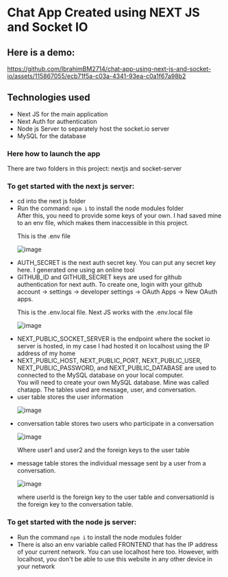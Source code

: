 <h1>Chat App Created using NEXT JS and Socket IO</h1>

<h2>Here is a demo:</h2>

https://github.com/IbrahimBM2714/chat-app-using-next-js-and-socket-io/assets/115867055/ecb71f5a-c03a-4341-93ea-c0a1f67a98b2

<h2>Technologies used</h2>
<ul>
<li>Next JS for the main application</li>
<li>Next Auth for authentication</li>
<li>Node js Server to separately host the socket.io server</li>
<li>MySQL for the database</li>
</ul>

<h3>Here how to launch the app</h3>
<p>There are two folders in this project: nextjs and socket-server</p>
<h3>To get started with the next js server:</h3>
<ul>
  <li>cd into the next js folder</li>
  <li>Run the command: <code>npm i</code> to install the node modules folder</li>
  After this, you need to provide some keys of your own. I had saved mine to an env file, which makes them inaccessible in this project.
  <p>This is the .env file</p>
  
  ![image](https://github.com/IbrahimBM2714/chat-app-using-next-js-and-socket-io/assets/115867055/236b69ef-086a-4917-834f-5bfea6fd140f)

  <li>AUTH_SECRET is the next auth secret key. You can put any secret key here. I generated one using an online tool</li>
  <li>GITHUB_ID and GITHUB_SECRET keys are used for github authentication for next auth. To create one, login with your github account -> settings -> developer settings -> OAuth Apps -> New OAuth apps.</li>

  <p>This is the .env.local file. Next JS works with the .env.local file</p>

  ![image](https://github.com/IbrahimBM2714/chat-app-using-next-js-and-socket-io/assets/115867055/7c4894a4-843c-4cbf-8040-d6101d1da4f8)

  
  <li>NEXT_PUBLIC_SOCKET_SERVER is the endpoint where the socket io server is hosted, in my case I had hosted it on localhost using the IP address of my home
  <li>NEXT_PUBLIC_HOST, NEXT_PUBLIC_PORT, NEXT_PUBLIC_USER, NEXT_PUBLIC_PASSWORD, and NEXT_PUBLIC_DATABASE are used to connected to the MySQL database on your local computer.</li>
  You will need to create your own MySQL database. Mine was called chatapp. The tables used are message, user, and conversation. 
  <li>user table stores the user information</li>
  
  ![image](https://github.com/IbrahimBM2714/chat-app-using-next-js-and-socket-io/assets/115867055/d7173276-ab45-4096-87c3-98906e077e79)

  <li>conversation table stores two users who participate in a conversation </li>

  ![image](https://github.com/IbrahimBM2714/chat-app-using-next-js-and-socket-io/assets/115867055/bbb7b363-c423-4b74-9c8d-43ddc6eaf5c5)

  <p>Where user1 and user2 and the foreign keys to the user table</p>

  <li>message table stores the individual message sent by a user from a conversation. </li>
  
  ![image](https://github.com/IbrahimBM2714/chat-app-using-next-js-and-socket-io/assets/115867055/9ae5aa86-9524-4b2d-b87c-24a7d8e7dd35)

  <p>where userId is the foreign key to the user table and conversationId is the foreign key to the conversation table.</p>
</ul>

<h3>To get started with the node js server:</h3>
<ul>
  <li>Run the command <code>npm i</code> to install the node modules folder</li>
  <li>There is also an env variable called FRONTEND that has the IP address of your current network. You can use localhost here too. However, with localhost, you don't be able to use this website in any other device in your network</li>
</ul>
